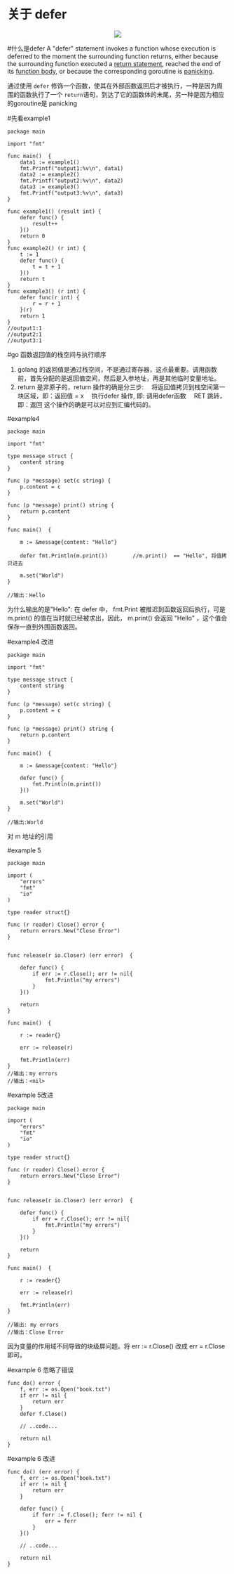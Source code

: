 # 关于 defer

<p align='center'>
<img src='https://github.com/w1991668899/blog/blob/master/image/go/slice_array.jpeg'>
</p>

#什么是defer
A "defer" statement invokes a function whose execution is deferred to the moment the surrounding function returns, either because the surrounding function executed a [return statement](https://golang.org/ref/spec#Return_statements), reached the end of its [function body](https://golang.org/ref/spec#Function_declarations), or because the corresponding goroutine is [panicking](https://golang.org/ref/spec#Handling_panics).

通过使用 `defer` 修饰一个函数，使其在外部函数返回后才被执行，一种是因为周围的函数执行了一个 `return`语句，到达了它的函数体的末尾，另一种是因为相应的goroutine是 panicking

#先看example1
```
package main

import "fmt"

func main()  {
	data1 := example1()
	fmt.Printf("output1:%v\n", data1)
	data2 := example2()
	fmt.Printf("output2:%v\n", data2)
	data3 := example3()
	fmt.Printf("output3:%v\n", data3)
}

func example1() (result int) {
	defer func() {
		result++
	}()
	return 0
}
func example2() (r int) {
	t := 1
	defer func() {
		t = t + 1
	}()
	return t
}
func example3() (r int) {
	defer func(r int) {
		r = r + 1
	}(r)
	return 1
}
//output1:1
//output2:1
//output3:1
```

#go 函数返回值的栈空间与执行顺序
1. golang 的返回值是通过栈空间，不是通过寄存器，这点最重要。调用函数前，首先分配的是返回值空间，然后是入参地址，再是其他临时变量地址。
2. return 是非原子的，return 操作的确是分三步:
&emsp;将返回值拷贝到栈空间第一块区域，即：返回值 = x
&emsp;执行defer 操作, 即: 调用defer函数
&emsp;RET 跳转， 即：返回
这个操作的确是可以对应到汇编代码的。

#example4
```
package main

import "fmt"

type message struct {
	content string
}

func (p *message) set(c string) {
	p.content = c
}

func (p *message) print() string {
	return p.content
}

func main()  {

	m := &message{content: "Hello"}

	defer fmt.Println(m.print())        //m.print()  == "Hello", 将值拷贝进去

	m.set("World")
}

//输出：Hello
```
为什么输出的是"Hello": 在 defer 中， fmt.Print 被推迟到函数返回后执行，可是 m.print() 的值在当时就已经被求出，因此， m.print() 会返回 "Hello" ，这个值会保存一直到外围函数返回。

#example4 改进
```
package main

import "fmt"

type message struct {
	content string
}

func (p *message) set(c string) {
	p.content = c
}

func (p *message) print() string {
	return p.content
}

func main()  {

	m := &message{content: "Hello"}

	defer func() {
		fmt.Println(m.print())
	}()

	m.set("World")
}

//输出:World
```
对 m 地址的引用

#example 5
```
package main

import (
	"errors"
	"fmt"
	"io"
)

type reader struct{}

func (r reader) Close() error {
	return errors.New("Close Error")
}


func release(r io.Closer) (err error)  {

	defer func() {
		if err := r.Close(); err != nil{
			fmt.Println("my errors")
		}
	}()

	return
}

func main()  {

	r := reader{}

	err := release(r)

	fmt.Println(err)
}
//输出：my errors
//输出：<nil>
```
#example 5改进
```
package main

import (
	"errors"
	"fmt"
	"io"
)

type reader struct{}

func (r reader) Close() error {
	return errors.New("Close Error")
}


func release(r io.Closer) (err error)  {

	defer func() {
		if err = r.Close(); err != nil{
			fmt.Println("my errors")
		}
	}()

	return
}

func main()  {

	r := reader{}

	err := release(r)

	fmt.Println(err)
}

//输出: my errors
//输出：Close Error
```
因为变量的作用域不同导致的块级屏问题。将 err := r.Close() 改成 err = r.Close 即可。

#example 6   忽略了错误
```
func do() error {
    f, err := os.Open("book.txt")
    if err != nil {
        return err
    }
    defer f.Close()

    // ..code...

    return nil
}
```
#example 6 改进
```
func do() (err error) {
    f, err := os.Open("book.txt")
    if err != nil {
        return err
    }

    defer func() {
        if ferr := f.Close(); ferr != nil {
            err = ferr
        }
    }()

    // ..code...

    return nil
}
```








